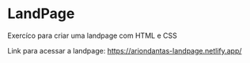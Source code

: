 # LandPage

 Exercíco para criar uma landpage com HTML e CSS

Link para acessar a landpage: https://ariondantas-landpage.netlify.app/
